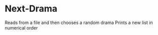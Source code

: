# Next-Drama
Reads from a file and then chooses a random drama
Prints a new list in numerical order

